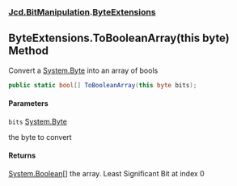 ### [Jcd.BitManipulation](Jcd.BitManipulation.md 'Jcd.BitManipulation').[ByteExtensions](Jcd.BitManipulation.ByteExtensions.md 'Jcd.BitManipulation.ByteExtensions')

## ByteExtensions.ToBooleanArray(this byte) Method

Convert a [System.Byte](https://docs.microsoft.com/en-us/dotnet/api/System.Byte 'System.Byte') into an array of bools

```csharp
public static bool[] ToBooleanArray(this byte bits);
```

#### Parameters

<a name='Jcd.BitManipulation.ByteExtensions.ToBooleanArray(thisbyte).bits'></a>

`bits` [System.Byte](https://docs.microsoft.com/en-us/dotnet/api/System.Byte 'System.Byte')

the byte to convert

#### Returns

[System.Boolean](https://docs.microsoft.com/en-us/dotnet/api/System.Boolean 'System.Boolean')[[]](https://docs.microsoft.com/en-us/dotnet/api/System.Array 'System.Array')
the array. Least Significant Bit at index 0